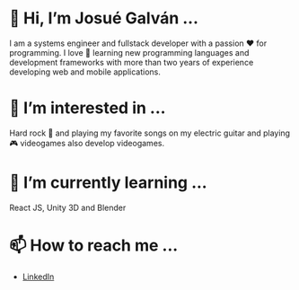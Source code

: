 # 👋 Hi, I’m Josué Galván ...

I am a systems engineer and fullstack developer with a passion ❤️ for programming. I love 🤟 learning new programming languages and development frameworks with more than two years of experience developing web and mobile applications.

# 👀 I’m interested in ...

Hard rock 🎸 and playing my favorite songs on my electric guitar and playing 🎮 videogames also develop videogames.

# 🌱 I’m currently learning ...

React JS, Unity 3D and Blender

# 📫 How to reach me ...

- [LinkedIn](https://www.linkedin.com/in/abraham-josu%C3%A9-galv%C3%A1n-torres-135576207/)

<!---
ozzyZig1994/ozzyZig1994 is a ✨ special ✨ repository because its `README.md` (this file) appears on your GitHub profile.
You can click the Preview link to take a look at your changes.
--->
